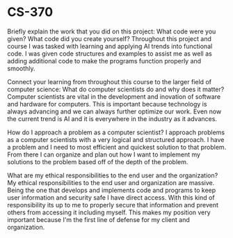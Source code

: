 # CS-370

Briefly explain the work that you did on this project: What code were you given? What code did you create yourself?
  Throughout this project and course I was tasked with learning and applying AI trends into functional code. I was given code structures and examples to assist me as well as adding additional code to make the programs function properly and smoothly.

Connect your learning from throughout this course to the larger field of computer science:
What do computer scientists do and why does it matter?
  Computer scientists are vital in the development and inovation of software and hardware for computers. This is important because technology is always advancing and we can always further optimize our work. Even now the current trend is AI and it is everywhere in the industry as it advances.

How do I approach a problem as a computer scientist?
  I approach problems as a computer scientists with a very logical and structured approach. I have a problem and I need to most efficient and quickest solution to that problem. From there I can organize and plan out how I want to implement my solutions to the problem based off of the depth of the problem.

What are my ethical responsibilities to the end user and the organization?
  My ethical responsibilities to the end user and organization are massive. Being the one that develops and implements code and programs to keep user information and security safe I have direct access. With this kind of responsibility its up to me to properly secure that   information and prevent others from accessing it including myself. This makes my position very important because I'm the first line of defense for my client and organization. 
